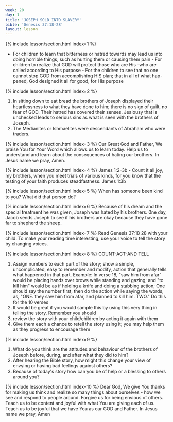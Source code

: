 ```yaml
---
week: 20
day: 1
title: 'JOSEPH SOLD INTO SLAVERY'
bible: 'Genesis 37:18-28'
layout: lesson
---
```



{% include lesson/section.html index=1 %}
- For children to learn that bitterness or hatred towards may lead us into doing horrible things, such as hurting them or causing them pain - For children to realize that GOD will protect those who are His -who are called according to His purpose - For the children to see that no one cannot stop GOD from accomplishing HIS plan; that in all of what hap- pened, God designed it all for good, for His purpose


{% include lesson/section.html index=2 %}
1. In sitting down to eat bread the brothers of Joseph displayed their heartlessness to what they have done to him; there is no sign of guilt, no fear of GOD. Their hatred has covered their senses. Jealousy that is unchecked leads to serious sins as what is seen with the brothers of Joseph.
2. The Medianites or Ishmaelites were descendants of Abraham who were traders.


{% include lesson/section.html index=3 %}
 Our Great God and Father, We praise You for Your Word which allows us to learn today. Help us to understand and learn about the consequences of hating our brothers. In Jesus name we pray, Amen.


{% include lesson/section.html index=4 %}
James 1:2-3b - Count it all joy, my brothers, when you meet trials of various kinds, for you know that the testing of your faith produces steadfastness. James 1:3b


{% include lesson/section.html index=5 %}
When has someone been kind to you? What did that person do?


{% include lesson/section.html index=6 %}
Because of his dream and the special treatment he was given, Joseph was hated by his brothers. 0ne day, Jacob sends Joseph to see if his brothers are okay because they have gone far to shepherd the sheep.


{% include lesson/section.html index=7 %}
Read Genesis 37:18 28 with your child. To make your reading time interesting, use your voice to tell the story by changing voices.


{% include lesson/section.html index=8 %}
 COUNT-ACT-AND TELL
1. Assign numbers to each part of the story; show a simple, uncomplicated, easy to remember and modify, action that generally tells what happened in that part. Example: In verse 18, "saw him from afar" would be placing hands over brows while standing and gazing; and "to kill him" would be as if holding a knife and doing a stabbing action; One should say the number first, then do the action while saying the words, as, "ONE. they saw him from afar, and planned to kill him. TWO." Do this for the 10 verses
2. lt would be great if you would sample this by using this very thing in telling the story. Remember you should
3. review the story with your child/children by acting it again with them
4. Give them each a chance to retell the story using it; you may help them as they progress to encourage them


{% include lesson/section.html index=9 %}
1. What do you think are the attitudes and behaviour of the brothers of Joseph before, during, and after what they did to him?
2. After hearing the Bible story, how might this change your view of envying or having bad feelings against others?
3. Because of today's story how can you be of help or a blessing to others around you?


{% include lesson/section.html index=10 %}
 Dear God, We give You thanks for making us think and realize so many things about ourselves - how we see and respond to people around. Forgive us for being envious of others. Teach us to be content and joyful with what You are giving each of us. Teach us to be joyful that we have You as our GOD and Father. In Jesus name we pray, Amen

